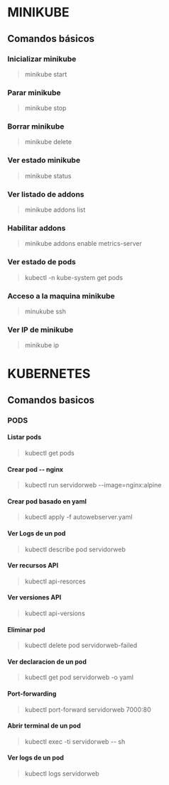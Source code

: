 # MINIKUBE

## Comandos básicos

### Inicializar minikube
> minikube start
### Parar minikube
> minikube stop
### Borrar minikube
> minikube delete
### Ver estado minikube
> minikube status
### Ver listado de addons
> minikube addons list
### Habilitar addons
> minikube addons enable metrics-server
### Ver estado de pods
> kubectl -n kube-system get pods
### Acceso a la maquina minikube
> minukube ssh
### Ver IP de minikube
> minikube ip

# KUBERNETES

## Comandos basicos

### PODS
#### Listar pods
> kubectl get pods
#### Crear pod -- nginx
> kubectl run servidorweb --image=nginx:alpine
#### Crear pod basado en yaml
> kubectl apply -f autowebserver.yaml
#### Ver Logs de un pod
> kubectl describe pod servidorweb 
#### Ver recursos API
> kubectl api-resorces
#### Ver versiones API
> kubectl api-versions
#### Eliminar pod
> kubectl delete pod servidorweb-failed
#### Ver declaracion de un pod
> kubectl get pod servidorweb -o yaml
#### Port-forwarding 
> kubectl port-forward servidorweb 7000:80
#### Abrir terminal de un pod
> kubectl exec -ti servidorweb -- sh
#### Ver logs de un pod
> kubectl logs servidorweb

